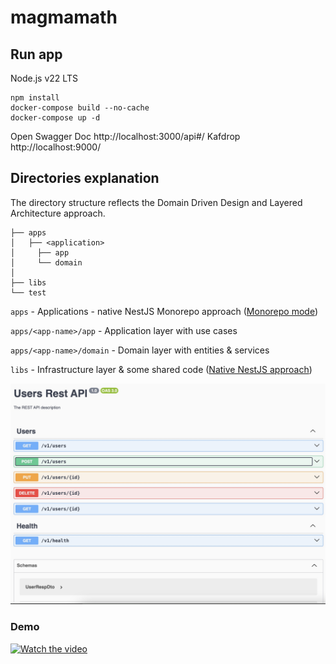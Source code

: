 # magmamath

## Run app

Node.js v22 LTS

```
npm install
docker-compose build --no-cache
docker-compose up -d
```

Open Swagger Doc http://localhost:3000/api#/
Kafdrop http://localhost:9000/

## Directories explanation

The directory structure reflects the Domain Driven Design and Layered Architecture approach.

```
├── apps
│   ├── <application>
│     ├── app
│     └── domain
│
├── libs
└── test
```

`apps` - Applications - native NestJS Monorepo approach ([Monorepo mode](https://docs.nestjs.com/cli/monorepo#monorepo-mode))

`apps/<app-name>/app` - Application layer with use cases

`apps/<app-name>/domain` - Domain layer with entities & services

`libs` - Infrastructure layer & some shared code ([Native NestJS approach](https://docs.nestjs.com/cli/monorepo#libraries))

![Swagger API](assets/1.jpg)

### Demo

[![Watch the video](https://img.youtube.com/vi/H6ra4Ft27o4/default.jpg)](https://www.youtube.com/watch?v=H6ra4Ft27o4)
